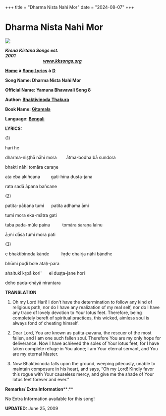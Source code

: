 +++
title = "Dharma Nista Nahi Mor"
date = "2024-08-07"
+++

# Dharma Nista Nahi Mor
**[![](http://kksongs.org/image_files/image002.jpg)](http://kksongs.org/)**

**_Krsna_** **_Kirtana Songs est. 2001_**                                                                                                                                                      **_www.kksongs.org_**

[**Home**](http://kksongs.org/) **à** [**Song Lyrics**](http://kksongs.org/lyrics.html) **à** [**D**](http://kksongs.org/songs/song_d.html)

**Song Name: Dharma Nista Nahi Mor**

**Official Name: Yamuna Bhavavali Song 8**

**Author:** [**Bhaktivinoda** **Thakura**](http://kksongs.org/authors/list/bhaktivinoda.html)

**Book Name: [Gitamala](http://kksongs.org/authors/gitamala.html)**

**Language: [Bengali](http://kksongs.org/language/list/bengali.html)**

**LYRICS:**

(1)

hari he

dharma-niṣṭhā nāhi mora        ātma-bodha bā sundora

bhakti nāhi tomāra caraṇe

ata eba akiñcana         gati-hīna duṣṭa-jana

rata sadā āpana bañcane

(2)

patita-pābana tumi      patita adhama āmi

tumi mora eka-mātra gati

taba pada-mūle painu          tomāra śaraṇa lainu

ā;mi dāsa tumi mora pati

(3)

e bhaktibinoda kānde          hṛde dhairja nāhi bāndhe

bhūmi poḍi bole ataḥ-para

ahaitukī kṛpā kori'      ei duṣṭa-jane hori

deho pada-chāyā nirantara

**TRANSLATION**

1) Oh my Lord Hari! I don't have the determination to follow any kind of religious path, nor do I have any realization of my real self, nor do I have any trace of lovely devotion to Your lotus feet. Therefore, being completely bereft of spiritual practices, this wicked, aimless soul is always fond of cheating himself.

2) Dear Lord, You are known as patita-pavana, the rescuer of the most fallen, and I am one such fallen soul. Therefore You are my only hope for deliverance. Now I have achieved the soles of Your lotus feet, for I have taken complete refuge in You alone; I am Your eternal servant, and You are my eternal Master.

3) Now Bhaktivinoda falls upon the ground, weeping piteously, unable to maintain composure in his heart, and says, “Oh my Lord! Kindly favor this rogue with Your causeless mercy, and give me the shade of Your lotus feet forever and ever.”

**Remarks/ Extra Information****:**

No Extra Information available for this song!

**UPDATED:** June 25, 2009